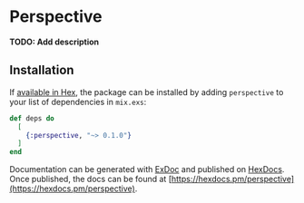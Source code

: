 # Perspective

**TODO: Add description**

## Installation

If [available in Hex](https://hex.pm/docs/publish), the package can be installed
by adding `perspective` to your list of dependencies in `mix.exs`:

```elixir
def deps do
  [
    {:perspective, "~> 0.1.0"}
  ]
end
```

Documentation can be generated with [ExDoc](https://github.com/elixir-lang/ex_doc)
and published on [HexDocs](https://hexdocs.pm). Once published, the docs can
be found at [https://hexdocs.pm/perspective](https://hexdocs.pm/perspective).

